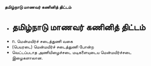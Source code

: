 **தமிழ்நாடு மாணவர் கணினித் திட்டம்**
- # தமிழ்நாடு மாணவர் கணினித் திட்டம்
- n. மென்மயிர்ச் சடைத்துணி வகை
- (பெயரடை) மென்மயிர்ச் சடைத்துணி போன்ற
- வெட்டப்படாத அணியிழைச்சடை மடிகளையுடைய மென்மயிர்ச்சடை இழைகளாலான.


